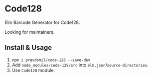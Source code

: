# Code128

Elm Barcode Generator for Code128.

Looking for maintainers.

## Install & Usage

1. `npm i pravdomil/code-128 --save-dev`
1. Add `node_modules/code-128/src` into `elm.json`/`source-directories`.
1. Use `Code128` module.
